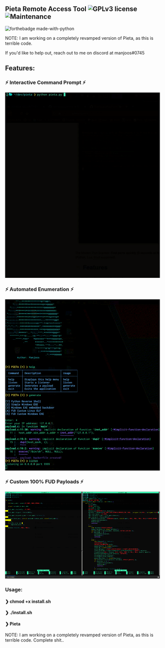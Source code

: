 ## Pieta Remote Access Tool ![GPLv3 license](https://img.shields.io/badge/License-GPLv3-blue.svg) ![Maintenance](https://img.shields.io/badge/Maintained%3F-no-green.svg)
![forthebadge made-with-python](http://ForTheBadge.com/images/badges/made-with-python.svg)

NOTE: I am working on a completely revamped version of Pieta, as this is terrible code.

If you'd like to help out, reach out to me on discord at manjoos#0745

## Features:

### ⚡ Interactive Command Prompt ⚡

![image](./images/example.gif)

### ⚡ Automated Enumeration ⚡
  
![image](./images/demo.gif)

### ⚡ Custom 100% FUD Payloads ⚡

![image](./images/output-onlinepngtools.png)

### Usage: 

#### ❯ chmod +x install.sh

#### ❯ ./install.sh

#### ❯ Pieta



NOTE: I am working on a completely revamped version of Pieta, as this is terrible code. Complete shit..
